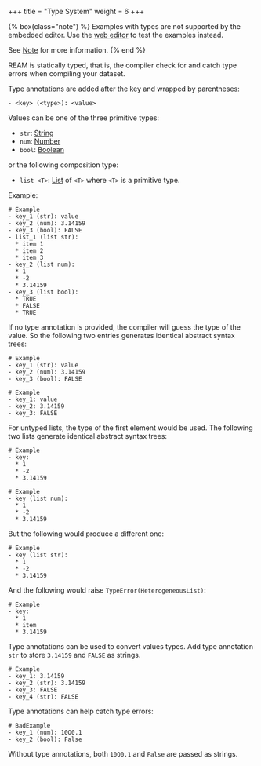 +++
title = "Type System"
weight = 6
+++

{% box(class="note") %}
Examples with types are not supported by the embedded editor.
Use the [web editor](https://chmlee.github.io/ream-editor) to test the examples instead.

See [Note](/contribution/note) for more information.
{% end %}

REAM is statically typed, that is, the compiler check for and catch type errors when compiling your dataset.

Type annotations are added after the key and wrapped by parentheses:
```ream
- <key> (<type>): <value>
```

Values can be one of the three primitive types:
- `str`: [String](/tutorial/variable#string)
- `num`: [Number](/tutorial/variable#number)
- `bool`: [Boolean](/tutorial/variable#boolean)

or the following composition type:
- `list <T>`: [List](/tutorial/list) of `<T>` where `<T>` is a primitive type.

Example:
```ream
# Example
- key_1 (str): value
- key_2 (num): 3.14159
- key_3 (bool): FALSE
- list_1 (list str):
  * item 1
  * item 2
  * item 3
- key_2 (list num):
  * 1
  * -2
  * 3.14159
- key_3 (list bool):
  * TRUE
  * FALSE
  * TRUE
```

If no type annotation is provided, the compiler will guess the type of the value.
So the following two entries generates identical abstract syntax trees:
```ream
# Example
- key_1 (str): value
- key_2 (num): 3.14159
- key_3 (bool): FALSE
```

```ream
# Example
- key_1: value
- key_2: 3.14159
- key_3: FALSE
```

For untyped lists, the type of the first element would be used.
The following two lists generate identical abstract syntax trees:
```ream
# Example
- key:
  * 1
  * -2
  * 3.14159
```

```ream
# Example
- key (list num):
  * 1
  * -2
  * 3.14159
```

But the following would produce a different one:
```ream
# Example
- key (list str):
  * 1
  * -2
  * 3.14159
```

And the following would raise `TypeError(HeterogeneousList)`:
```ream
# Example
- key:
  * 1
  * item
  * 3.14159
```




Type annotations can be used to convert values types.
Add type annotation `str` to store `3.14159` and `FALSE` as strings.
```ream
# Example
- key_1: 3.14159
- key_2 (str): 3.14159
- key_3: FALSE
- key_4 (str): FALSE
```

Type annotations can help catch type errors:
```ream
# BadExample
- key_1 (num): 10O0.1
- key_2 (bool): False
```

Without type annotations, both `10O0.1` and `False` are passed as strings.

